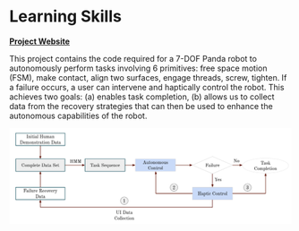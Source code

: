 Learning Skills
==========================
[**Project Website**](https://egalbally.github.io/LearningRobotSkills/)

This project contains the code required for a 7-DOF Panda robot to autonomously perform tasks involving 6 primitives: free space motion (FSM), make contact, align two surfaces, engage threads, screw, tighten. If a failure occurs, a user can intervene and haptically control the robot. This achieves two goals: (a) enables task completion, (b) allows us to collect data from the recovery strategies that can then be used to enhance the autonomous capabilities of the robot.

![projectDiagram](https://github.com/egalbally/LearningRobotSkills/blob/master/imgs/learningSkills_diagram.png)



